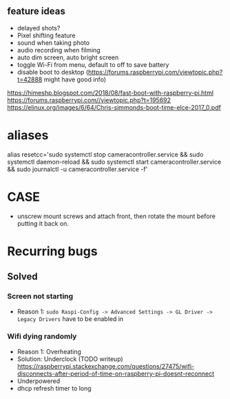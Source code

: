 

## feature ideas
- delayed shots?
- Pixel shifting feature
- sound when taking photo
- audio recording when filming
- auto dim screen, auto bright screen
- toggle Wi-Fi from menu, default to off to save battery
- disable boot to desktop (https://forums.raspberrypi.com/viewtopic.php?t=42888 might have good info)

https://himeshp.blogspot.com/2018/08/fast-boot-with-raspberry-pi.html
https://forums.raspberrypi.com//viewtopic.php?t=195692
https://elinux.org/images/6/64/Chris-simmonds-boot-time-elce-2017_0.pdf


# aliases
alias resetcc='sudo systemctl stop cameracontroller.service && sudo systemctl daemon-reload && sudo systemctl start cameracontroller.service && sudo journalctl -u cameracontroller.service -f'

# CASE

- unscrew mount screws and attach front, then rotate the mount before putting it back on.








# Recurring bugs
## Solved
### Screen not starting
- Reason 1: ``sudo Raspi-Config -> Advanced Settings -> GL Driver -> Legacy Drivers`` have to be enabled in 
### Wifi dying randomly
- Reason 1: Overheating
- Solution: Underclock (TODO writeup)
https://raspberrypi.stackexchange.com/questions/27475/wifi-disconnects-after-period-of-time-on-raspberry-pi-doesnt-reconnect
- Underpowered
- dhcp refresh timer to long